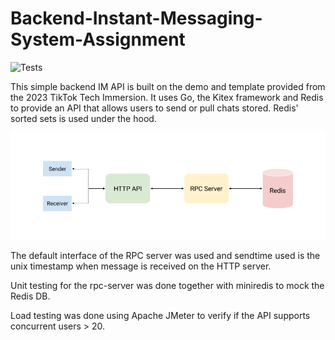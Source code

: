 # Backend-Instant-Messaging-System-Assignment

![Tests](https://github.com/sytan98/Backend-Instant-Messaging-System-Assignment/actions/workflows/test.yml/badge.svg)

This simple backend IM API is built on the demo and template provided from the 2023 TikTok Tech Immersion. It uses Go, the Kitex framework and Redis to provide an API that allows users to send or pull chats stored. Redis' sorted sets is used under the hood.

![plot](/architecture.png)

The default interface of the RPC server was used and sendtime used is the unix timestamp when message is received on the HTTP server.

Unit testing for the rpc-server was done together with miniredis to mock the Redis DB.

Load testing was done using Apache JMeter to verify if the API supports concurrent users > 20.

